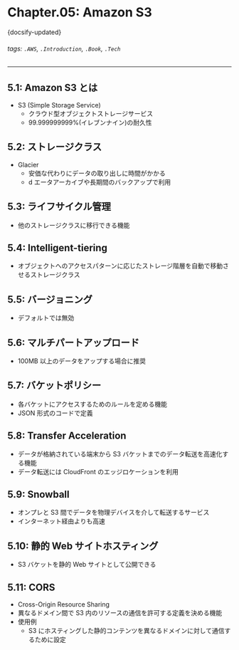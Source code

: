 # Chapter.05: Amazon S3

{docsify-updated}

###### tags: `.AWS`, `.Introduction`, `.Book`, `.Tech`

---

## 5.1: Amazon S3 とは

- S3 (Simple Storage Service)
  - クラウド型オブジェクトストレージサービス
  - 99.999999999%(イレブンナイン)の耐久性

## 5.2: ストレージクラス

- Glacier
  - 安価な代わりにデータの取り出しに時間がかかる
  - d エータアーカイブや長期間のバックアップで利用

## 5.3: ライフサイクル管理

- 他のストレージクラスに移行できる機能

## 5.4: Intelligent-tiering

- オブジェクトへのアクセスパターンに応じたストレージ階層を自動で移動させるストレージクラス

## 5.5: バージョニング

- デフォルトでは無効

## 5.6: マルチパートアップロード

- 100MB 以上のデータをアップする場合に推奨

## 5.7: バケットポリシー

- 各バケットにアクセスするためのルールを定める機能
- JSON 形式のコードで定義

## 5.8: Transfer Acceleration

- データが格納されている端末から S3 バケットまでのデータ転送を高速化する機能
- データ転送には CloudFront のエッジロケーションを利用

## 5.9: Snowball

- オンプレと S3 間でデータを物理デバイスを介して転送するサービス
- インターネット経由よりも高速

## 5.10: 静的 Web サイトホスティング

- S3 バケットを静的 Web サイトとして公開できる

## 5.11: CORS

- Cross-Origin Resource Sharing
- 異なるドメイン間で S3 内のリソースの通信を許可する定義を決める機能
- 使用例
  - S3 にホスティングした静的コンテンツを異なるドメインに対して通信するために設定
